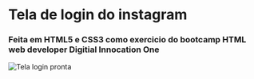 # Tela de login do instagram 
### Feita em HTML5 e CSS3 como exercicio do bootcamp HTML web developer Digitial Innocation One
![Tela login pronta](https://user-images.githubusercontent.com/71786964/122812071-99677e00-d2a7-11eb-8b7f-3e428f966129.png)
